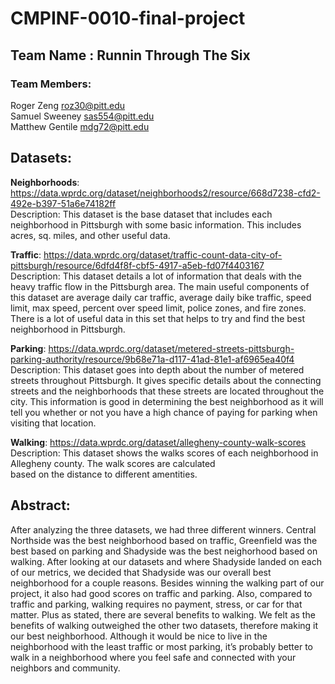 # CMPINF-0010-final-project

## Team Name : Runnin Through The Six

### Team Members: 
Roger Zeng        roz30@pitt.edu  
Samuel Sweeney    sas554@pitt.edu   
Matthew Gentile   mdg72@pitt.edu  
              
## Datasets:  
**Neighborhoods**: https://data.wprdc.org/dataset/neighborhoods2/resource/668d7238-cfd2-492e-b397-51a6e74182ff  
Description: This dataset is the base dataset that includes each neighborhood in Pittsburgh with some basic information. 
This includes acres, sq. miles, and other useful data. 
                 
**Traffic**: https://data.wprdc.org/dataset/traffic-count-data-city-of-pittsburgh/resource/6dfd4f8f-cbf5-4917-a5eb-fd07f4403167   
Description: This dataset details a lot of information that deals with the heavy traffic flow in the Pittsburgh area. 
The main useful components of this dataset are average daily car traffic, average daily bike traffic, speed limit, 
max speed, percent over speed limit, police zones, and fire zones. There is a lot of useful data in this set that helps 
to try and find the best neighborhood in Pittsburgh. 
                 
**Parking**: https://data.wprdc.org/dataset/metered-streets-pittsburgh-parking-authority/resource/9b68e71a-d117-41ad-81e1-af6965ea40f4   
Description: This dataset goes into depth about the number of metered streets throughout Pittsburgh. It gives specific
details about the connecting streets and the neighborhoods that these streets are located throughout the city. This
information is good in determining the best neighborhood as it will tell you whether or not you have a high chance of 
paying for parking when visiting that location. 
                           
**Walking**: https://data.wprdc.org/dataset/allegheny-county-walk-scores   
Description: This dataset shows the walks scores of each neighborhood in Allegheny county. The walk scores are calculated   
based on the distance to different amentities. 
          
## Abstract: 
   
   After analyzing the three datasets, we had three different winners. Central Northside was the best neighborhood based on traffic, Greenfield was the best based on parking and Shadyside was the best neighorhood based on walking. After looking at our datasets and where Shadyside landed on each of our metrics, we decided that Shadyside was our overall best neighborhood for a couple reasons. Besides winning the walking part of our project, it also had good scores on traffic and parking. Also, compared to traffic and parking, walking requires no payment, stress, or car for that matter. Plus as stated, there are several benefits to walking. We felt as the benefits of walking outweighed the other two datasets, therefore making it our best neighborhood.  Although it would be nice to live in the neighborhood with the least traffic or most parking, it’s probably better to walk in a neighborhood where you feel safe and connected with your neighbors and community. 
